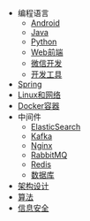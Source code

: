* 编程语言
  * [Android](markdown/编程语言/Android/简介.md)
  * [Java](markdown/编程语言/Java/简介.md)
  * [Python](markdown/编程语言/Python/简介.md)
  * [Web前端](markdown/编程语言/Web前端/简介.md)
  * [微信开发](markdown/编程语言/微信开发/简介.md)
  * [开发工具](markdown/编程语言/开发工具/简介.md)
* [Spring](markdown/Spring/简介.md)
* [Linux和网络](markdown/Linux/简介.md)
* [Docker容器](markdown/Docker/简介.md)
* 中间件
  * [ElasticSearch](markdown/中间件/ElasticSearch/简介.md)
  * [Kafka](markdown/中间件/Kafka/简介.md)
  * [Nginx](markdown/中间件/Nginx/简介.md)
  * [RabbitMQ](markdown/中间件/RabbitMQ/简介.md)
  * [Redis](markdown/中间件/Redis/简介.md)
  * [数据库](markdown/中间件/数据库/简介.md)
* [架构设计](markdown/架构设计/简介.md)
* [算法](markdown/算法/简介.md)
* [信息安全](markdown/信息安全/简介.md)

